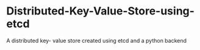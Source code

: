 # Distributed-Key-Value-Store-using-etcd
A distributed key- value store created using etcd and a python backend
